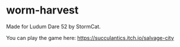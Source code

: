 # worm-harvest

Made for Ludum Dare 52 by StormCat.

You can play the game here: https://succulantics.itch.io/salvage-city
